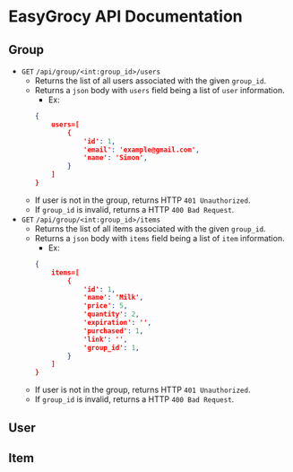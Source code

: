 # EasyGrocy API Documentation

## Group
* `GET` `/api/group/<int:group_id>/users`
    * Returns the list of all users associated with the given `group_id`.
    * Returns a `json` body with `users` field being a list of `user` information.
        * Ex: 
        ```json
        {
            users=[
                {
                    'id': 1,
                    'email': 'example@gmail.com',
                    'name': 'Simon',
                }
            ]
        }
        ```
    * If user is not in the group, returns HTTP `401 Unauthorized`.
    * If `group_id` is invalid, returns a HTTP `400 Bad Request`.
* `GET` `/api/group/<int:group_id>/items`
    * Returns the list of all items associated with the given `group_id`.
    * Returns a `json` body with `items` field being a list of `item` information.
        * Ex: 
        ```json
        {
            items=[
                {
                    'id': 1,
                    'name': 'Milk',
                    'price': 5,
                    'quantity': 2,
                    'expiration': '',
                    'purchased': 1,
                    'link': '',
                    'group_id': 1,
                }
            ]
        }
        ```
    * If user is not in the group, returns HTTP `401 Unauthorized`.
    * If `group_id` is invalid, returns a HTTP `400 Bad Request`.

## User

## Item
